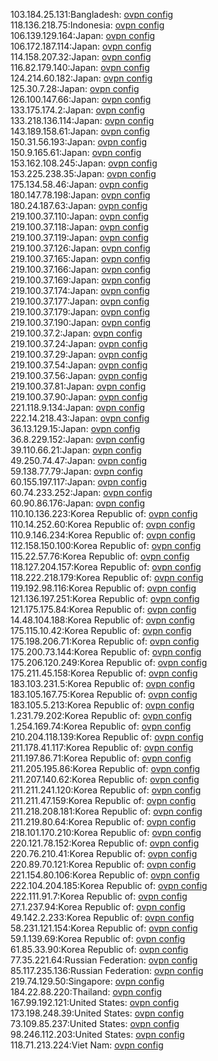 103.184.25.131:Bangladesh: [ovpn config](vpn/103_184_25_131.ovpn)  
118.136.218.75:Indonesia: [ovpn config](vpn/118_136_218_75.ovpn)  
106.139.129.164:Japan: [ovpn config](vpn/106_139_129_164.ovpn)  
106.172.187.114:Japan: [ovpn config](vpn/106_172_187_114.ovpn)  
114.158.207.32:Japan: [ovpn config](vpn/114_158_207_32.ovpn)  
116.82.179.140:Japan: [ovpn config](vpn/116_82_179_140.ovpn)  
124.214.60.182:Japan: [ovpn config](vpn/124_214_60_182.ovpn)  
125.30.7.28:Japan: [ovpn config](vpn/125_30_7_28.ovpn)  
126.100.147.66:Japan: [ovpn config](vpn/126_100_147_66.ovpn)  
133.175.174.2:Japan: [ovpn config](vpn/133_175_174_2.ovpn)  
133.218.136.114:Japan: [ovpn config](vpn/133_218_136_114.ovpn)  
143.189.158.61:Japan: [ovpn config](vpn/143_189_158_61.ovpn)  
150.31.56.193:Japan: [ovpn config](vpn/150_31_56_193.ovpn)  
150.9.165.61:Japan: [ovpn config](vpn/150_9_165_61.ovpn)  
153.162.108.245:Japan: [ovpn config](vpn/153_162_108_245.ovpn)  
153.225.238.35:Japan: [ovpn config](vpn/153_225_238_35.ovpn)  
175.134.58.46:Japan: [ovpn config](vpn/175_134_58_46.ovpn)  
180.147.78.198:Japan: [ovpn config](vpn/180_147_78_198.ovpn)  
180.24.187.63:Japan: [ovpn config](vpn/180_24_187_63.ovpn)  
219.100.37.110:Japan: [ovpn config](vpn/219_100_37_110.ovpn)  
219.100.37.118:Japan: [ovpn config](vpn/219_100_37_118.ovpn)  
219.100.37.119:Japan: [ovpn config](vpn/219_100_37_119.ovpn)  
219.100.37.126:Japan: [ovpn config](vpn/219_100_37_126.ovpn)  
219.100.37.165:Japan: [ovpn config](vpn/219_100_37_165.ovpn)  
219.100.37.166:Japan: [ovpn config](vpn/219_100_37_166.ovpn)  
219.100.37.169:Japan: [ovpn config](vpn/219_100_37_169.ovpn)  
219.100.37.174:Japan: [ovpn config](vpn/219_100_37_174.ovpn)  
219.100.37.177:Japan: [ovpn config](vpn/219_100_37_177.ovpn)  
219.100.37.179:Japan: [ovpn config](vpn/219_100_37_179.ovpn)  
219.100.37.190:Japan: [ovpn config](vpn/219_100_37_190.ovpn)  
219.100.37.2:Japan: [ovpn config](vpn/219_100_37_2.ovpn)  
219.100.37.24:Japan: [ovpn config](vpn/219_100_37_24.ovpn)  
219.100.37.29:Japan: [ovpn config](vpn/219_100_37_29.ovpn)  
219.100.37.54:Japan: [ovpn config](vpn/219_100_37_54.ovpn)  
219.100.37.56:Japan: [ovpn config](vpn/219_100_37_56.ovpn)  
219.100.37.81:Japan: [ovpn config](vpn/219_100_37_81.ovpn)  
219.100.37.90:Japan: [ovpn config](vpn/219_100_37_90.ovpn)  
221.118.9.134:Japan: [ovpn config](vpn/221_118_9_134.ovpn)  
222.14.218.43:Japan: [ovpn config](vpn/222_14_218_43.ovpn)  
36.13.129.15:Japan: [ovpn config](vpn/36_13_129_15.ovpn)  
36.8.229.152:Japan: [ovpn config](vpn/36_8_229_152.ovpn)  
39.110.66.21:Japan: [ovpn config](vpn/39_110_66_21.ovpn)  
49.250.74.47:Japan: [ovpn config](vpn/49_250_74_47.ovpn)  
59.138.77.79:Japan: [ovpn config](vpn/59_138_77_79.ovpn)  
60.155.197.117:Japan: [ovpn config](vpn/60_155_197_117.ovpn)  
60.74.233.252:Japan: [ovpn config](vpn/60_74_233_252.ovpn)  
60.90.86.176:Japan: [ovpn config](vpn/60_90_86_176.ovpn)  
110.10.136.223:Korea Republic of: [ovpn config](vpn/110_10_136_223.ovpn)  
110.14.252.60:Korea Republic of: [ovpn config](vpn/110_14_252_60.ovpn)  
110.9.146.234:Korea Republic of: [ovpn config](vpn/110_9_146_234.ovpn)  
112.158.150.100:Korea Republic of: [ovpn config](vpn/112_158_150_100.ovpn)  
115.22.57.76:Korea Republic of: [ovpn config](vpn/115_22_57_76.ovpn)  
118.127.204.157:Korea Republic of: [ovpn config](vpn/118_127_204_157.ovpn)  
118.222.218.179:Korea Republic of: [ovpn config](vpn/118_222_218_179.ovpn)  
119.192.98.116:Korea Republic of: [ovpn config](vpn/119_192_98_116.ovpn)  
121.136.197.251:Korea Republic of: [ovpn config](vpn/121_136_197_251.ovpn)  
121.175.175.84:Korea Republic of: [ovpn config](vpn/121_175_175_84.ovpn)  
14.48.104.188:Korea Republic of: [ovpn config](vpn/14_48_104_188.ovpn)  
175.115.10.42:Korea Republic of: [ovpn config](vpn/175_115_10_42.ovpn)  
175.198.206.71:Korea Republic of: [ovpn config](vpn/175_198_206_71.ovpn)  
175.200.73.144:Korea Republic of: [ovpn config](vpn/175_200_73_144.ovpn)  
175.206.120.249:Korea Republic of: [ovpn config](vpn/175_206_120_249.ovpn)  
175.211.45.158:Korea Republic of: [ovpn config](vpn/175_211_45_158.ovpn)  
183.103.231.5:Korea Republic of: [ovpn config](vpn/183_103_231_5.ovpn)  
183.105.167.75:Korea Republic of: [ovpn config](vpn/183_105_167_75.ovpn)  
183.105.5.213:Korea Republic of: [ovpn config](vpn/183_105_5_213.ovpn)  
1.231.79.202:Korea Republic of: [ovpn config](vpn/1_231_79_202.ovpn)  
1.254.169.74:Korea Republic of: [ovpn config](vpn/1_254_169_74.ovpn)  
210.204.118.139:Korea Republic of: [ovpn config](vpn/210_204_118_139.ovpn)  
211.178.41.117:Korea Republic of: [ovpn config](vpn/211_178_41_117.ovpn)  
211.197.86.71:Korea Republic of: [ovpn config](vpn/211_197_86_71.ovpn)  
211.205.195.86:Korea Republic of: [ovpn config](vpn/211_205_195_86.ovpn)  
211.207.140.62:Korea Republic of: [ovpn config](vpn/211_207_140_62.ovpn)  
211.211.241.120:Korea Republic of: [ovpn config](vpn/211_211_241_120.ovpn)  
211.211.47.159:Korea Republic of: [ovpn config](vpn/211_211_47_159.ovpn)  
211.218.208.181:Korea Republic of: [ovpn config](vpn/211_218_208_181.ovpn)  
211.219.80.64:Korea Republic of: [ovpn config](vpn/211_219_80_64.ovpn)  
218.101.170.210:Korea Republic of: [ovpn config](vpn/218_101_170_210.ovpn)  
220.121.78.152:Korea Republic of: [ovpn config](vpn/220_121_78_152.ovpn)  
220.76.210.41:Korea Republic of: [ovpn config](vpn/220_76_210_41.ovpn)  
220.89.70.121:Korea Republic of: [ovpn config](vpn/220_89_70_121.ovpn)  
221.154.80.106:Korea Republic of: [ovpn config](vpn/221_154_80_106.ovpn)  
222.104.204.185:Korea Republic of: [ovpn config](vpn/222_104_204_185.ovpn)  
222.111.91.7:Korea Republic of: [ovpn config](vpn/222_111_91_7.ovpn)  
27.1.237.94:Korea Republic of: [ovpn config](vpn/27_1_237_94.ovpn)  
49.142.2.233:Korea Republic of: [ovpn config](vpn/49_142_2_233.ovpn)  
58.231.121.154:Korea Republic of: [ovpn config](vpn/58_231_121_154.ovpn)  
59.1.139.69:Korea Republic of: [ovpn config](vpn/59_1_139_69.ovpn)  
61.85.33.90:Korea Republic of: [ovpn config](vpn/61_85_33_90.ovpn)  
77.35.221.64:Russian Federation: [ovpn config](vpn/77_35_221_64.ovpn)  
85.117.235.136:Russian Federation: [ovpn config](vpn/85_117_235_136.ovpn)  
219.74.129.50:Singapore: [ovpn config](vpn/219_74_129_50.ovpn)  
184.22.88.220:Thailand: [ovpn config](vpn/184_22_88_220.ovpn)  
167.99.192.121:United States: [ovpn config](vpn/167_99_192_121.ovpn)  
173.198.248.39:United States: [ovpn config](vpn/173_198_248_39.ovpn)  
73.109.85.237:United States: [ovpn config](vpn/73_109_85_237.ovpn)  
98.246.112.203:United States: [ovpn config](vpn/98_246_112_203.ovpn)  
118.71.213.224:Viet Nam: [ovpn config](vpn/118_71_213_224.ovpn)  
